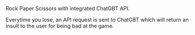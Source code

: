 Rock Paper Scissors with integrated ChatGBT API.

Everytime you lose, an API request is sent to ChatGBT which will return an insult to the user for being bad at the game.
